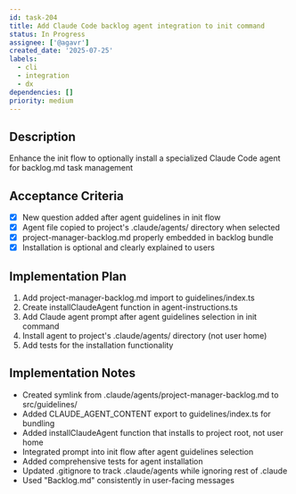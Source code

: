 ```yaml
---
id: task-204
title: Add Claude Code backlog agent integration to init command
status: In Progress
assignee: ['@agavr']
created_date: '2025-07-25'
labels:
  - cli
  - integration
  - dx
dependencies: []
priority: medium
---
```


## Description

Enhance the init flow to optionally install a specialized Claude Code agent for backlog.md task management

## Acceptance Criteria

- [x] New question added after agent guidelines in init flow
- [x] Agent file copied to project's .claude/agents/ directory when selected
- [x] project-manager-backlog.md properly embedded in backlog bundle
- [x] Installation is optional and clearly explained to users

## Implementation Plan

1. Add project-manager-backlog.md import to guidelines/index.ts
2. Create installClaudeAgent function in agent-instructions.ts
3. Add Claude agent prompt after agent guidelines selection in init command
4. Install agent to project's .claude/agents/ directory (not user home)
5. Add tests for the installation functionality

## Implementation Notes

- Created symlink from .claude/agents/project-manager-backlog.md to src/guidelines/
- Added CLAUDE_AGENT_CONTENT export to guidelines/index.ts for bundling
- Added installClaudeAgent function that installs to project root, not user home
- Integrated prompt into init flow after agent guidelines selection
- Added comprehensive tests for agent installation
- Updated .gitignore to track .claude/agents while ignoring rest of .claude
- Used "Backlog.md" consistently in user-facing messages
